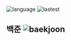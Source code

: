 ![language](https://img.shields.io/github/languages/top/N0WST4NDUP/Algorithm.svg?color=orange&logo=java&style=plastic)
![lastest](https://img.shields.io/github/last-commit/N0WST4NDUP/Algorithm.svg?color=cc33ff&style=plastic)

## 백준 ![baekjoon](http://mazassumnida.wtf/api/mini/generate_badge?boj=dlwotjtj9898)
